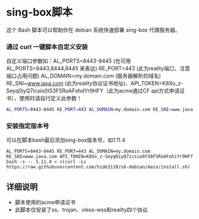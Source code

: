 # sing-box脚本

这个 Bash 脚本可以帮助你在 debian 系统快速部署 sing-box 代理服务器。

### 通过 curl 一键脚本自定义安装
自定义端口参数如：AL_PORTS=8443-8445 (也可用 AL_PORTS=8443,8444,8445 来表达) RE_PORT=443 (此为reality端口，注意端口占用问题) AL_DOMAIN=my.domain.com (服务器解析的域名) RE_SNI=www.java.com (此为reality协议证书地址)、API_TOKEN=K8Xo_z-Seyq0iyQ7icsio0t53FSRoAFohdYr9HFY（此为acme通过CF api方式申请证书），使用时请自行定义此参数！
```bash
AL_PORTS=8443-8445 RE_PORT=443 AL_DOMAIN=my.domain.com RE_SNI=www.java.com API_TOKEN=K8Xo_z-Seyq0iyQ7icsio0t58FSRoAFohiYr9HFY bash <(curl -Ls https://raw.githubusercontent.com/hide3110/sb-debian/main/install.sh)
```
### 安装指定版本号
可以在脚本bash最后添加sing-box版本号，如1.11.4
```
AL_PORTS=8443-8445 RE_PORT=443 AL_DOMAIN=my.domain.com RE_SNI=www.java.com API_TOKEN=K8Xo_z-Seyq0iyQ7icsio0t58FSRoAFohiYr9HFY bash -s -- 1.11.4 < <(curl -Ls https://raw.githubusercontent.com/hide3110/sb-debian/main/install.sh)
```

## 详细说明

- 脚本使用的acme申请证书
- 此脚本仅安装了ss、trojan、vless-wss和reality四个协议



